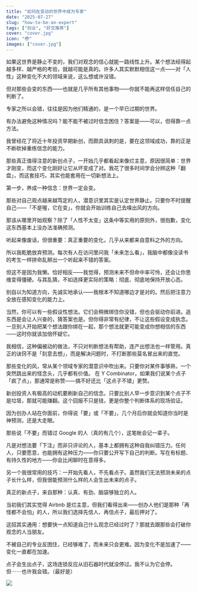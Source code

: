 ```yaml
---
title: "如何在变动的世界中成为专家"
date: "2025-07-27"
slug: "how-to-be-an-expert"
tags: ["创业", "好文推荐"]
cover: "cover.jpg"
icon: "😎"
images: ["cover.jpg"]
---
```

如果这世界是静止不变的，我们对观念的信心就能一路线性上升。某个想法经得起越多样、越严格的考验，就越可能是真的。许多人其实默默相信这一点——对「人性」这种变化不大的领域来说，这么想或许没错。



但对那些会变的东西——也就是几乎所有其他事物——你就不能再这样信任自己的判断了。



专家之所以会错，往往是因为他们精通的，是一个早已过期的世界。



有办法避免这种情况吗？能不能不被过时信念困住？答案是——可以，但得靠一点方法。



我曾经花了将近十年投资早期新创，而颇具讽刺的是，要在这领域成功，靠的正是不断砍掉重练信念的能力。



那些真正值得注意的新创点子，一开始几乎都看起来像烂主意，原因很简单：世界才刚变，而这个变化刚好让它从坏变成了对。我花了很多时间学会分辨这种「翻盘」，而这套技巧，其实也能套用在一切新想法上。



第一步，养成一种信念：世界一定会变。



那些对自己观点越来越笃定的人，潜意识里其实是认定世界静止。只要你不时提醒自己——「不是喔，它在变」，你就会开始训练自己去嗅出风的方向。



那该从哪里开始观察？除了「人性不太变」这条中等实用的原则外，很抱歉，变化这东西基本上没办法准确预测。



听起来像废话，但很重要：真正重要的变化，几乎从来都来自意料之外的方向。



所以我乾脆放弃预测。每次有人在访问里问我「未来怎么看」，我脑中都像没读书的考生一样拼命乱掰出一个听起来不错的答案。



但这不是因为我懒。恰好相反——我觉得，预测未来不但命中率可怜，还会让你思维变得僵硬。与其乱猜，不如选择更实际的策略：彻底、彻底地保持开放心态。



别自以为知道方向，先诚实地承认——我根本不知道哪边才是对的。然后把注意力全放在感知变化的能力上。



当然，你可以有一些假设性想法。它们会稍微绑住你没错，但也会驱动你前进。追东西是会让人兴奋的，猜答案也是。但你得非常有纪律，不让这些假设变成执念。
一旦别人开始把某个想法跟你绑在一起，那个想法就更可能变成你想相信的东西——这时你就该加倍怀疑它。



我相信，这种偏被动的做法，不只对判断想法有帮助，连产出想法也一样管用。真正的诀窍不是「刻意去想」，而是解决问题时，不打断那些莫名冒出来的直觉。



那些变化的风，常从某个领域专家的潜意识中吹出来。只要你对某件事够熟，一个突然跳出来的怪念头，几乎都有价值。
在 Y Combinator，如果我们说某个点子「疯了点」，那通常是称赞——搞不好还比「这点子不错」更赞。



新创投资人有极高的动机要刷新自己的信念。只要比别人早一步意识到某个点子不是垃圾，那就可能赚翻。这个回报不只是钱，更是你整个判断体系的现场验证。



因为创办人站在你面前，你得说「要」或「不要」，几个月后你就会知道你当时是神预测，还是大走眼。



那些说「不要」而错过 Google 的人（真的有几个），这笔帐会记一辈子。



凡是对想法要「下注」而非只评论的人，基本上都拥有这种自我纠错压力。任何人，只要愿意，也能拥有这种压力——你只要公开写下自己的判断。写在有标题、有持久性的地方——你会比闲聊时在意得多。



另一个我很常用的技巧：一开始先看人，不先看点子。虽然我们无法预测未来的点子长什么样，但我很能预测什么样的人会生出未来的点子。



真正的新点子，来自那种：认真、有劲、脑袋够独立的人。



当初我们其实觉得 Airbnb 是烂主意，但我们看得出来——创办人他们是那种「再怪都不会怕」的人，所以我们选择先信人、再信点子，最后押对了。



这招其实通用：想要快一点知道自己什么观念已经过时了？那就去跟那些会打破你观念的人当朋友。



不被自己的专业反困住，已经够难了，而未来只会更难。因为变化不是加速了——变化一直都在加速。



点子会生出点子，这场连锁反应从旧石器时代就没停过。我不认为它会停。
但⋯⋯也许我会错。（最好是）




![](https://prod-files-secure.s3.us-west-2.amazonaws.com/112d0858-5090-4d34-a606-b75eb8d65fd2/46476355-9cf3-4e99-9b7a-3531bc426380/1000202064.png?X-Amz-Algorithm=AWS4-HMAC-SHA256&X-Amz-Content-Sha256=UNSIGNED-PAYLOAD&X-Amz-Credential=ASIAZI2LB4663TJWKZQB%2F20250827%2Fus-west-2%2Fs3%2Faws4_request&X-Amz-Date=20250827T044726Z&X-Amz-Expires=3600&X-Amz-Security-Token=IQoJb3JpZ2luX2VjEC0aCXVzLXdlc3QtMiJIMEYCIQCk5WsS26I5x7TfjIH6tUH%2Fa7UYh3VVzxBGStsuxDBIxAIhAK9oLS01HO3KUKVmQjLtZW5VfsZKbpS4akks6%2BPWCP45KogECIb%2F%2F%2F%2F%2F%2F%2F%2F%2F%2FwEQABoMNjM3NDIzMTgzODA1IgwmX2dOJLztuWFVtmwq3ANuz6YZAp1iyVK3s8VHm3nG7TT6LE4jkekFSMdPBWQ2wRKSE15u5mZS15YBZRC1GLg6PR1IsaD9uH0ZZ6eduaMjKKhBuehrXILiJIOjbOzc0X9QUDXJO3N6rC8XqJNfnZGfr3cFrfT2wLswyVccylQro3Xyry7rXjSy6vCimNU4f2X6qYT5JknIE9ceyIjXgjtM%2B2QR6BRMZuMlfrUdIGAdTPa4L5AVSocsZR2KwBSJTvNfkXllj2YXhF6aNdlLb1U8ikcy9tk%2BiFOj%2BHFlkvvrxiBDJWLpmUNqDsg99LsmbKkiqrBy%2FV2%2BQz9bHFSfk1qtnbAJzRJcct4D76%2Bi7if5u2lQFuznARSxouxoKLVoO%2F70yEc4ru4StyhqMAYiFH9fGkqrUD3QTtxMeITtuImeHJq%2B%2FIi2f2z%2B%2BtK0UPSc3hrxfz74KRHJ4SDb%2BDpxuB%2F6u6FyHOFnjRApgD2Thuy61SYpLqJbKt8u%2BwphK3kaVqunlBuWH07PW%2BKV5LVckSNXZsVrPfSAN1UegfkfxZ12qezftAjBPXPhTl5HIS3A1BSulNItJgQ2dBNFA6nym%2BeDRg%2Bhx5a5%2B0%2B1axcFAQ%2FOHA8EgUoiePPZbmdNA5Ub1lR72FgUR4rSz4Q%2BizDblLrFBjqkAZxU0Gls8%2BD5J5ieZfn%2BFSf3qA0QPEo%2B%2BAO1PqctWQUnf87nRykCvUk7DjdmnGhgwcuw1IYWUiwe%2B2O4DV6TNkP%2B%2BflNejtWkfiH0q3Z3HwOevYuwtalEvBqvlN9hCtTmfCWlZELCD5Cj6P9Kpc%2FQcMJQ%2BbY6tDJH9NA9zluOTF2U169%2BTCNw7%2BrSlf7HbyUBkBj6F2oGWjDjUNYh0V0Tkmr5FSr&X-Amz-Signature=8d307acaf9776a16169e24e9f65d19ffb6b90000ccb305dda04049574d0c80db&X-Amz-SignedHeaders=host&x-amz-checksum-mode=ENABLED&x-id=GetObject)

